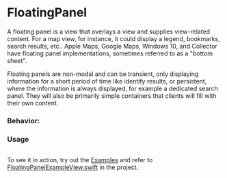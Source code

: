 # FloatingPanel

A floating panel is a view that overlays a view and supplies view-related content. For a map view, for instance, it could display a legend, bookmarks, search results, etc.. Apple Maps, Google Maps, Windows 10, and Collector have floating panel implementations, sometimes referred to as a "bottom sheet".

Floating panels are non-modal and can be transient, only displaying information for a short period of time like identify results, or persistent, where the information is always displayed, for example a dedicated search panel. They will also be primarily simple containers that clients will fill with their own content.

### Behavior:


### Usage

```swift
```

To see it in action, try out the [Examples](../../Examples) and refer to [FloatingPanelExampleView.swift](../../Examples/Examples/FloatingPanelExampleView.swift) in the project.
